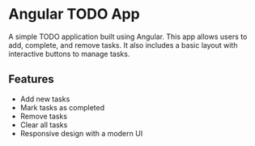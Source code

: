 # Angular TODO App

A simple TODO application built using Angular. This app allows users to add, complete, and remove tasks. It also includes a basic layout with interactive buttons to manage tasks.

## Features

- Add new tasks
- Mark tasks as completed
- Remove tasks
- Clear all tasks
- Responsive design with a modern UI